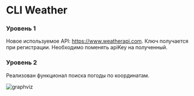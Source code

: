 # CLI Weather

### Уровень 1
Новое используемое API: https://www.weatherapi.com. Ключ получается при регистрации.
Необходимо поменять apiKey на полученный.

### Уровень 2
Реализован функционал поиска погоды по координатам.

![graphviz](https://github.com/user-attachments/assets/28abad84-8777-48e9-82a1-9d013fcd7ce4)
